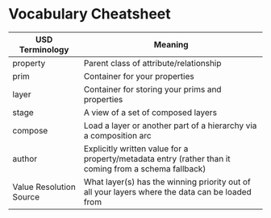 # Vocabulary Cheatsheet

| USD Terminology                       | Meaning                                  |
|---------------------------------------|------------------------------------------|
| property                              | Parent class of attribute/relationship |
| prim                                  | Container for your properties |
| layer                                 | Container for storing your prims and properties |
| stage                                 | A view of a set of composed layers |
| compose                               | Load a layer or another part of a hierarchy via a composition arc |
| author                                | Explicitly written value for a property/metadata entry (rather than it coming from a schema fallback) |
| Value Resolution Source               | What layer(s) has the winning priority out of all your layers where the data can be loaded from |
